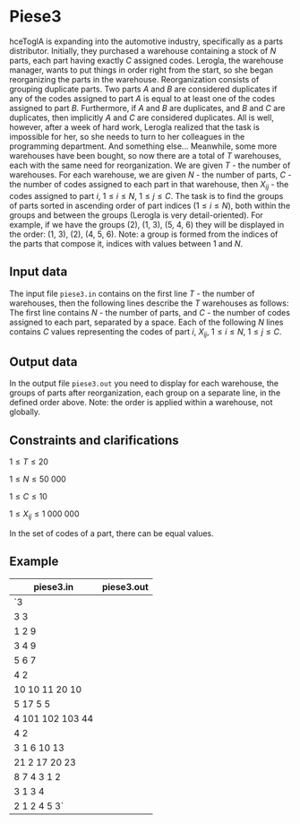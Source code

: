 # Piese3

hceToglA is expanding into the automotive industry, specifically as a parts distributor. Initially, they purchased a warehouse containing a stock of $N$ parts, each part having exactly $C$ assigned codes. Lerogla, the warehouse manager, wants to put things in order right from the start, so she began reorganizing the parts in the warehouse. Reorganization consists of grouping duplicate parts. Two parts $A$ and $B$ are considered duplicates if any of the codes assigned to part $A$ is equal to at least one of the codes assigned to part $B$. Furthermore, if $A$ and $B$ are duplicates, and $B$ and $C$ are duplicates, then implicitly $A$ and $C$ are considered duplicates. All is well, however, after a week of hard work, Lerogla realized that the task is impossible for her, so she needs to turn to her colleagues in the programming department. And something else... Meanwhile, some more warehouses have been bought, so now there are a total of $T$ warehouses, each with the same need for reorganization. We are given $T$ - the number of warehouses. For each warehouse, we are given $N$ - the number of parts, $C$ - the number of codes assigned to each part in that warehouse, then $X_{ij}$ - the codes assigned to part $i$, $1 \leq i \leq N$, $1 \leq j \leq C$. The task is to find the groups of parts sorted in ascending order of part indices ($1 \leq i \leq N$), both within the groups and between the groups (Lerogla is very detail-oriented). For example, if we have the groups (2), (1, 3), (5, 4, 6) they will be displayed in the order: (1, 3), (2), (4, 5, 6). Note: a group is formed from the indices of the parts that compose it, indices with values between $1$ and $N$.

## Input data

The input file `piese3.in` contains on the first line $T$ - the number of warehouses, then the following lines describe the $T$ warehouses as follows: The first line contains $N$ - the number of parts, and $C$ - the number of codes assigned to each part, separated by a space. Each of the following $N$ lines contains $C$ values representing the codes of part $i$, $X_{ij}$, $1 \leq i \leq N$, $1 \leq j \leq C$.

## Output data

In the output file `piese3.out` you need to display for each warehouse, the groups of parts after reorganization, each group on a separate line, in the defined order above. Note: the order is applied within a warehouse, not globally.

## Constraints and clarifications

$1 \leq T \leq 20$

$1 \leq N \leq 50\ 000$

$1 \leq C \leq 10$

$1 \leq X_{ij} \leq 1\ 000\ 000$

In the set of codes of a part, there can be equal values.

## Example

piese3.in               | piese3.out
------------------------|------------------------
`3                      | 
3 3                     | 
1 2 9                   | 
3 4 9                   | 
5 6 7                   | 
4 2                     | 
10 10 11 20 10          | 
5 17 5 5                | 
4 101 102 103 44        | 
4 2                     | 
3 1 6 10 13             | 
21 2 17 20 23           | 
8 7 4 3 1 2             | 
3 1 3 4                 | 
2 1 2 4 5 3`            |